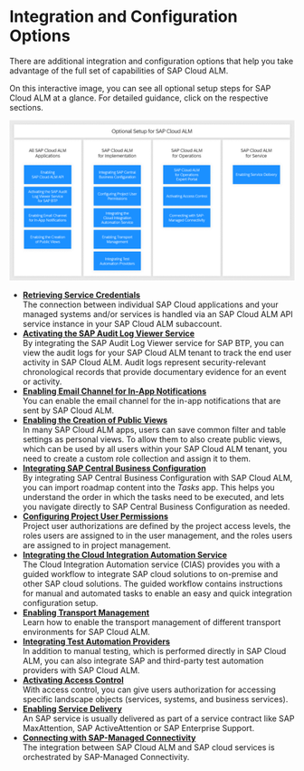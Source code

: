 <!-- loioa4ea6faaf3bb44679325f4a008945dba -->

# Integration and Configuration Options

There are additional integration and configuration options that help you take advantage of the full set of capabilities of SAP Cloud ALM.



On this interactive image, you can see all optional setup steps for SAP Cloud ALM at a glance. For detailed guidance, click on the respective sections.



![Optional Setup Steps for SAP Cloud ALM](images/Image_Map_Integration_and_Configuration_Options_c84c1e9.png)

-   **[Retrieving Service Credentials](retrieving-service-credentials-448f9f1.md "The connection between individual SAP Cloud applications and your managed systems and/or
		services is handled via an SAP Cloud ALM API service instance in
		your SAP Cloud ALM subaccount.")**  
The connection between individual SAP Cloud applications and your managed systems and/or services is handled via an SAP Cloud ALM API service instance in your SAP Cloud ALM subaccount.
-   **[Activating the SAP Audit Log Viewer Service](activating-the-sap-audit-log-viewer-service-59fd2a4.md "By integrating the SAP Audit Log Viewer service for SAP BTP, you can view
		the audit logs for your SAP Cloud ALM tenant to track the end user activity in SAP Cloud
		ALM. Audit logs represent security-relevant chronological records that provide documentary
		evidence for an event or activity.")**  
By integrating the SAP Audit Log Viewer service for SAP BTP, you can view the audit logs for your SAP Cloud ALM tenant to track the end user activity in SAP Cloud ALM. Audit logs represent security-relevant chronological records that provide documentary evidence for an event or activity.
-   **[Enabling Email Channel for In-App Notifications](enabling-email-channel-for-in-app-notifications-fbd50d1.md "You can enable the email channel for the in-app notifications that are sent by SAP Cloud
		ALM.")**  
You can enable the email channel for the in-app notifications that are sent by SAP Cloud ALM.
-   **[Enabling the Creation of Public Views](enabling-the-creation-of-public-views-ec0293f.md "In many SAP Cloud ALM apps, users can save common filter and table settings as personal
		views. To allow them to also create public views, which can be used by all users within your
		SAP Cloud ALM tenant, you need to create a custom role collection and assign it to
		them.")**  
In many SAP Cloud ALM apps, users can save common filter and table settings as personal views. To allow them to also create public views, which can be used by all users within your SAP Cloud ALM tenant, you need to create a custom role collection and assign it to them.
-   **[Integrating SAP Central Business Configuration](integrating-sap-central-business-configuration-e21f915.md "By integrating SAP Central Business Configuration with SAP Cloud ALM, you can import
		roadmap content into the Tasks app. This helps you understand the
		order in which the tasks need to be executed, and lets you navigate directly to SAP Central
		Business Configuration as needed.")**  
By integrating SAP Central Business Configuration with SAP Cloud ALM, you can import roadmap content into the *Tasks* app. This helps you understand the order in which the tasks need to be executed, and lets you navigate directly to SAP Central Business Configuration as needed.
-   **[Configuring Project User Permissions](configuring-project-user-permissions-a2c0029.md "Project user authorizations are defined by the project access levels, the roles users
		are assigned to in the user management, and the roles users are assigned to in project
		management.")**  
Project user authorizations are defined by the project access levels, the roles users are assigned to in the user management, and the roles users are assigned to in project management.
-   **[Integrating the Cloud Integration Automation Service](integrating-the-cloud-integration-automation-service-eafcc2f.md "The Cloud Integration Automation service (CIAS) provides you with a
		guided workflow to integrate SAP cloud solutions to on-premise and other SAP cloud
		solutions. The guided workflow contains instructions for manual and automated tasks to
		enable an easy and quick integration configuration setup.")**  
The Cloud Integration Automation service \(CIAS\) provides you with a guided workflow to integrate SAP cloud solutions to on-premise and other SAP cloud solutions. The guided workflow contains instructions for manual and automated tasks to enable an easy and quick integration configuration setup.
-   **[Enabling Transport Management](enabling-transport-management-4b74b16.md "Learn how to enable the transport management of different transport environments for SAP
		Cloud ALM. ")**  
Learn how to enable the transport management of different transport environments for SAP Cloud ALM.
-   **[Integrating Test Automation Providers](integrating-test-automation-providers-82b04bb.md "In addition to manual testing, which is performed directly in SAP Cloud ALM, you can
		also integrate SAP and third-party test automation providers with SAP Cloud ALM.")**  
In addition to manual testing, which is performed directly in SAP Cloud ALM, you can also integrate SAP and third-party test automation providers with SAP Cloud ALM.
-   **[Activating Access Control](activating-access-control-4d0162b.md "With access control, you can give users authorization for accessing specific landscape
		objects (services, systems, and business services).")**  
With access control, you can give users authorization for accessing specific landscape objects \(services, systems, and business services\).
-   **[Enabling Service Delivery](enabling-service-delivery-a1b2494.md "An SAP service is usually delivered as part of a service contract like SAP MaxAttention,
		SAP ActiveAttention or SAP Enterprise Support.")**  
An SAP service is usually delivered as part of a service contract like SAP MaxAttention, SAP ActiveAttention or SAP Enterprise Support.
-   **[Connecting with SAP-Managed Connectivity](connecting-with-sap-managed-connectivity-934c2a1.md "The integration between SAP Cloud ALM and SAP cloud services is orchestrated by
		SAP-Managed Connectivity.")**  
The integration between SAP Cloud ALM and SAP cloud services is orchestrated by SAP-Managed Connectivity.

